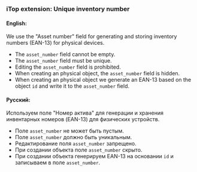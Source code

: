 ### iTop extension: Unique inventory number

#### English:
We use the "Asset number" field for generating and storing inventory numbers (EAN-13) for physical devices.
- The `asset_number` field cannot be empty.
- The `asset_number` field must be unique.
- Editing the `asset_number` field is prohibited.
- When creating an physical object, the `asset_number` field is hidden.
- When creating an physical object we generate an EAN-13 based on the object `id` and write it to the `asset_number` field.

#### Русский:
Используем поле "Номер актива" для генерации и хранения инвентарных номеров (EAN-13) для физических устройств.
- Поле `asset_number` не может быть пустым.
- Поле `asset_number` должно быть уникальным.
- Редактирование поля `asset_number` запрещено.
- При создании объекта поле `asset_number` скрыто.
- При создании объекта генерируем EAN-13 на основании `id` и записываем в поле `asset_number`.